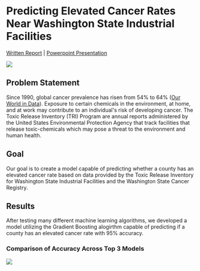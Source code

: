 # Predicting Elevated Cancer Rates Near Washington State Industrial Facilities
<a href='https://github.com/nbcarroll/Data-Science-Projects/blob/main/Carroll%2C%20Debnath%2C%20Geethasree%20K%20N%2C%20Majumder%20-%20%20Final%20Paper%20(Capstone).pdf'>Written Report</a> | <a href="https://github.com/nbcarroll/Projects/blob/main/Final%20Presentation.pptx">Powerpoint Presentation</a>

<img src='https://github.com/nbcarroll/Projects/blob/main/Capstone/factory.png'>

## Problem Statement

Since 1990, global cancer prevalence has risen from 54% to 64% ([Our World in Data](https://ourworldindata.org/cancer#:~:text=Global%20cancer%20prevalence%20has%20risen,(largely%20due%20to%20smoking).)). Exposure to certain chemicals in the environment, at home, and at work may contribute to an individual's risk of developing cancer. The Toxic Release Inventory (TRI) Program are annual reports administered by the United States Environmental Protection Agency that track facilities that release toxic-chemicals which may pose a threat to the environment and human health.

## Goal

Our goal is to create a model capable of predicting whether a county has an elevated cancer rate based on data provided by the Toxic Release Inventory for Washington State Industrial Facilities and the Washington State Cancer Registry.

## Results

After testing many different machine learning algorithms, we developed a model utilizing the Gradient Boosting alogirthm capable of predicting if a county has an elevated cancer rate with 95% accuracy.

### Comparison of Accuracy Across Top 3 Models
<img src='https://github.com/nbcarroll/Projects/blob/main/Capstone/ModelPerformance.jpg'>
